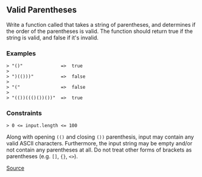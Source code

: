 ## Valid Parentheses

Write a function called that takes a string of parentheses, and determines if the order of the parentheses is valid. The function should return true if the string is valid, and false if it's invalid.

### Examples

```text
> "()"              =>  true
>
> ")(()))"          =>  false
>
> "("               =>  false
>
> "(())((()())())"  =>  true
```

### Constraints

```text
> 0 <= input.length <= 100
```

Along with opening `(()` and closing `())` parenthesis, input may contain any valid ASCII characters. Furthermore, the input string may be empty and/or not contain any parentheses at all. Do not treat other forms of brackets as parentheses (e.g. `[]`, `{}`, `<>`).

[Source](https://www.codewars.com/kata/52774a314c2333f0a7000688/train/python)
